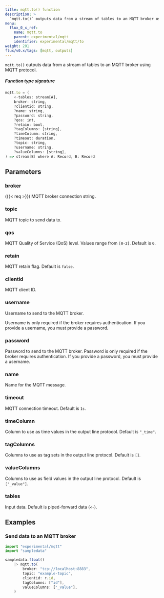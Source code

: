```yaml
---
title: mqtt.to() function
description: >
  `mqtt.to()` outputs data from a stream of tables to an MQTT broker using MQTT protocol.
menu:
  flux_0_x_ref:
    name: mqtt.to
    parent: experimental/mqtt
    identifier: experimental/mqtt/to
weight: 201
flux/v0.x/tags: [mqtt, outputs]
---
```


<!------------------------------------------------------------------------------

IMPORTANT: This page was generated from comments in the Flux source code. Any
edits made directly to this page will be overwritten the next time the
documentation is generated. 

To make updates to this documentation, update the function comments above the
function definition in the Flux source code:

https://github.com/influxdata/flux/blob/master/stdlib/experimental/mqtt/mqtt.flux#L56-L73

Contributing to Flux: https://github.com/influxdata/flux#contributing
Fluxdoc syntax: https://github.com/influxdata/flux/blob/master/docs/fluxdoc.md

------------------------------------------------------------------------------->

`mqtt.to()` outputs data from a stream of tables to an MQTT broker using MQTT protocol.



##### Function type signature

```js
mqtt.to = (
    <-tables: stream[A],
    broker: string,
    ?clientid: string,
    ?name: string,
    ?password: string,
    ?qos: int,
    ?retain: bool,
    ?tagColumns: [string],
    ?timeColumn: string,
    ?timeout: duration,
    ?topic: string,
    ?username: string,
    ?valueColumns: [string],
) => stream[B] where A: Record, B: Record
```

## Parameters

### broker
({{< req >}})
MQTT broker connection string.



### topic

MQTT topic to send data to.



### qos

MQTT Quality of Service (QoS) level. Values range from `[0-2]`. Default is `0`.



### retain

MQTT retain flag. Default is `false`.



### clientid

MQTT client ID.



### username

Username to send to the MQTT broker.

Username is only required if the broker requires authentication.
If you provide a username, you must provide a password.

### password

Password to send to the MQTT broker.
Password is only required if the broker requires authentication.
If you provide a password, you must provide a username.



### name

Name for the MQTT message.



### timeout

MQTT connection timeout. Default is `1s`.



### timeColumn

Column to use as time values in the output line protocol.
Default is `"_time"`.



### tagColumns

Columns to use as tag sets in the output line protocol.
Default is `[]`.



### valueColumns

Columns to use as field values in the output line protocol.
Default is `["_value"]`.



### tables

Input data. Default is piped-forward data (`<-`).




## Examples

### Send data to an MQTT broker

```js
import "experimental/mqtt"
import "sampledata"

sampledata.float()
    |> mqtt.to(
        broker: "tcp://localhost:8883",
        topic: "example-topic",
        clientid: r.id,
        tagColumns: ["id"],
        valueColumns: ["_value"],
    )
```

